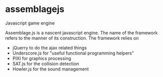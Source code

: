 # assemblagejs
Javascript game engine

Assemblage.js is a nascent javascript engine. The name of the framework refers to the manner of its construction. The framework relies on

* jQuerry to do the ajax related things
* Underscore.js for "useful functional programming helpers"
* PIXI for graphics processing
* SAT.js for the collision detection
* Howler.js for the sound management
